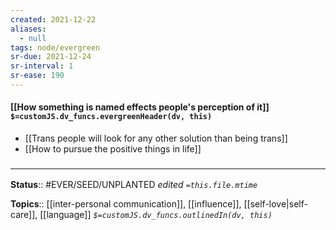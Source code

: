 ```yaml
---
created: 2021-12-22 
aliases:
  - null
tags: node/evergreen
sr-due: 2021-12-24
sr-interval: 1
sr-ease: 190
---
```


#### [[How something is named effects people's perception of it]] `$=customJS.dv_funcs.evergreenHeader(dv, this)`

- [[Trans people will look for any other solution than being trans]]
- [[How to pursue the positive things in life]]
 

### <hr class="footnote"/>

**Status**:: #EVER/SEED/UNPLANTED
*edited `=this.file.mtime`*

**Topics**:: [[inter-personal communication]], [[influence]], [[self-love|self-care]], [[language]]
*`$=customJS.dv_funcs.outlinedIn(dv, this)`*


